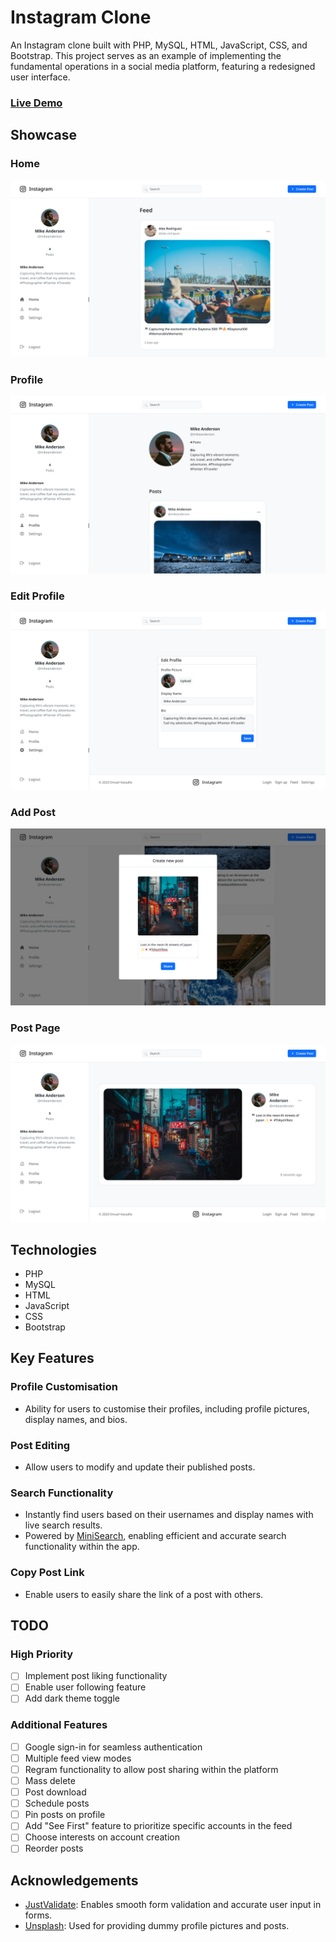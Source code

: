# Instagram Clone

An Instagram clone built with PHP, MySQL, HTML, JavaScript, CSS, and Bootstrap. This project serves as an example of implementing the fundamental operations in a social media platform, featuring a redesigned user interface.

### [Live Demo](https://emuel-ig-clone.000webhostapp.com)

## Showcase

### Home

![home page](screenshots/home.png)

### Profile

![profile page](screenshots/profile.png)

### Edit Profile

![settings page](screenshots/settings.png)

### Add Post

![home page](screenshots/add-post.png)

### Post Page

![post page](screenshots/post.png)

## Technologies

- PHP
- MySQL
- HTML
- JavaScript
- CSS
- Bootstrap

## Key Features

### Profile Customisation

- Ability for users to customise their profiles, including profile pictures, display names, and bios.

### Post Editing

- Allow users to modify and update their published posts.

### Search Functionality

- Instantly find users based on their usernames and display names with live search results.
- Powered by [MiniSearch](https://lucaong.github.io/minisearch/), enabling efficient and accurate search functionality within the app.

### Copy Post Link

- Enable users to easily share the link of a post with others.

## TODO

### High Priority

- [ ] Implement post liking functionality
- [ ] Enable user following feature
- [ ] Add dark theme toggle

### Additional Features

- [ ] Google sign-in for seamless authentication
- [ ] Multiple feed view modes
- [ ] Regram functionality to allow post sharing within the platform
- [ ] Mass delete
- [ ] Post download
- [ ] Schedule posts
- [ ] Pin posts on profile
- [ ] Add "See First" feature to prioritize specific accounts in the feed
- [ ] Choose interests on account creation
- [ ] Reorder posts

## Acknowledgements

- [JustValidate](https://just-validate.dev/): Enables smooth form validation and accurate user input in forms.
- [Unsplash](https://unsplash.com/): Used for providing dummy profile pictures and posts.

